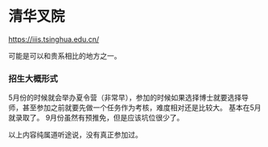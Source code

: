 # 清华叉院

https://iiis.tsinghua.edu.cn/

可能是可以和贵系相比的地方之一。

### 招生大概形式

5月份的时候就会举办夏令营（非常早），参加的时候如果选择博士就要选择导师，甚至参加之前就要先做一个任务作为考核，难度相对还是比较大。 基本在5月就录取了。 9月份虽然有预推免，但是应该坑位很少了。

以上内容纯属道听途说，没有真正参加过。